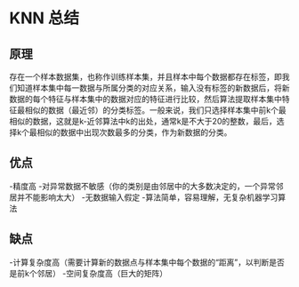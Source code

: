 # KNN 总结
## 原理
  存在一个样本数据集，也称作训练样本集，并且样本中每个数据都存在标签，即我们知道样本集中每一数据与所属分类的对应关系，输入没有标签的新数据后，将新数据的每个特征与样本集中的数据对应的特征进行比较，然后算法提取样本集中特征最相似的数据（最近邻）的分类标签。一般来说，我们只选择样本集中前k个最相似的数据，这就是k-近邻算法中k的出处，通常k是不大于20的整数，最后，选择k个最相似的数据中出现次数最多的分类，作为新数据的分类。
## 优点
-精度高
-对异常数据不敏感（你的类别是由邻居中的大多数决定的，一个异常邻居并不能影响太大）
-无数据输入假定
-算法简单，容易理解，无复杂机器学习算法
## 缺点
-计算复杂度高（需要计算新的数据点与样本集中每个数据的“距离”，以判断是否是前k个邻居）
-空间复杂度高（巨大的矩阵）
